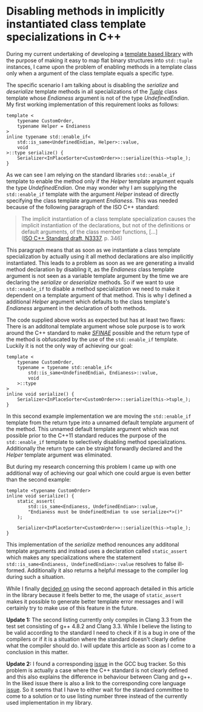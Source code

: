 # Disabling methods in implicitly instantiated class template specializations in C++

During my current undertaking of developing a [template based library](https://github.com/KnairdA/BinaryMapping) with the purpose of making it easy to map flat binary structures into `std::tuple` instances, I came upon the problem of enabling methods in a template class only when a argument of the class template equals a specific type.

The specific scenario I am talking about is disabling the _serialize_ and _deserialize_ template methods in all specializations of the
_[Tuple](https://github.com/KnairdA/BinaryMapping/blob/master/src/tuple/tuple.h)_ class template whose _Endianess_ argument is not of the type _UndefinedEndian_. My first working implementation of this requirement looks as follows:

	template <
		typename CustomOrder,
		typename Helper = Endianess
	>
	inline typename std::enable_if<
		std::is_same<UndefinedEndian, Helper>::value,
		void
	>::type serialize() {
		Serializer<InPlaceSorter<CustomOrder>>::serialize(this->tuple_);
	}

As we can see I am relying on the standard libraries `std::enable_if` template to enable the method only if the _Helper_ template argument equals the type _UndefinedEndian_. One may wonder why I am supplying the `std::enable_if` template with the argument _Helper_ instead of directly specifying the class template argument _Endianess_. This was needed because of the following paragraph of the ISO C++ standard:

> The implicit instantiation of a class template specialization causes the implicit instantiation of the declarations, but not of the definitions or default arguments, of the class member functions, [...]  
> ([ISO C++ Standard draft, N3337](http://www.open-std.org/jtc1/sc22/wg21/), p. 346)

This paragraph means that as soon as we instantiate a class template specialization by actually using it all method declarations are also implicitly instantiated. This leads to a problem as soon as we are generating a invalid method declaration by disabling it, as the _Endianess_ class template argument is not seen as a variable template argument by the time we are declaring the _serialize_ or _deserialize_ methods. So if we want to use `std::enable_if` to disable a method specialization we need to make it dependent on a template argument of that method. This is why 
I defined a additional _Helper_ argument which defaults to the class template's _Endianess_ argument in the declaration of both methods.

The code supplied above works as expected but has at least two flaws: There is an additonal template argument whose sole purpose is to work around the C++ standard to make _[SFINAE](https://en.wikipedia.org/wiki/Substitution_failure_is_not_an_error)_ possible and the return type of the method is obfuscated by the use of the `std::enable_if` template.
Luckily it is not the only way of achieving our goal:

	template <
		typename CustomOrder,
		typename = typename std::enable_if<
			std::is_same<UndefinedEndian, Endianess>::value,
			void
		>::type
	>
	inline void serialize() {
		Serializer<InPlaceSorter<CustomOrder>>::serialize(this->tuple_);
	}

In this second example implementation we are moving the `std::enable_if` template from the return type into a unnamed default template argument of the method. This unnamed default
template argument which was not possible prior to the C++11 standard reduces the purpose of the `std::enable_if` template to selectively disabling method specializations. Additionally
the return type can be straight forwardly declared and the _Helper_ template argument was eliminated.

But during my research concerning this problem I came up with one additional way of achieving our goal which one could argue is even better than the second example:

	template <typename CustomOrder>
	inline void serialize() {
		static_assert(
			std::is_same<Endianess, UndefinedEndian>::value,
			"Endianess must be UndefinedEndian to use serialize<*>()"
		);

		Serializer<InPlaceSorter<CustomOrder>>::serialize(this->tuple_);
	}

This implementation of the _serialize_ method renounces any additonal template arguments and instead uses a declaration called `static_assert` which makes any specializations where
the statement `std::is_same<Endianess, UndefinedEndian>::value` resolves to false ill-formed. Additionally it also returns a helpful message to the compiler log during such a situation.

While I finally [decided on](https://github.com/KnairdA/BinaryMapping/commit/ed85e10cf43767576141d94f2b86f3cc1eda9dfb) using the second approach detailed in this article in the library
because it feels better to me, the usage of `static_assert` makes it possible to generate better template error messages and I will certainly try to make use of this feature in the future.

__Update 1:__ The second listing currently only compiles in Clang 3.3 from the test set consisting of g++ 4.8.2 and Clang 3.3. While I believe the listing to be valid according to the standard I need to check if it is a bug in one of the compilers or if it is a situation where the standard doesn't clearly define what the compiler should do. I will update this article as soon as I come to a conclusion in this matter.

__Update 2:__ I found a corresponding [issue](http://gcc.gnu.org/bugzilla/show_bug.cgi?id=57314) in the GCC bug tracker. So this problem is actually a case where the C++ standard is not clearly defined and this also explains the difference in behaviour between Clang and g++. In the liked issue there is also a link to the corresponding core language [issue](http://www.open-std.org/jtc1/sc22/wg21/docs/cwg_active.html#1635). So it seems that I have to either wait for the standard committee to come to a solution or to use listing number three instead of the currently used implementation in my library. 

